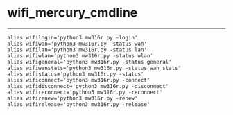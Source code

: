 # wifi_mercury_cmdline
--------------------------  

    alias wifilogin='python3 mw316r.py -login'
    alias wifiwan='python3 mw316r.py -status wan'
    alias wifilan='python3 mw316r.py -status lan'
    alias wifiwlan='python3 mw316r.py -status wlan'
    alias wifigeneral='python3 mw316r.py -status general'
    alias wifiwanstats='python3 mw316r.py -status wan_stats'
    alias wifistatus='python3 mw316r.py -status'
    alias wificonnect='python3 mw316r.py -connect'
    alias wifidisconnect='python3 mw316r.py -disconnect'
    alias wifireconnect='python3 mw316r.py -reconnect'
    alias wifirenew='python3 mw316r.py -renew'
    alias wifirelease='python3 mw316r.py -release'
